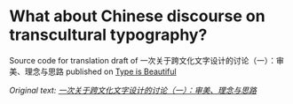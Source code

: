 # What about Chinese discourse on transcultural typography?

Source code for translation draft of 一次关于跨文化文字设计的讨论（一）：审美、理念与思路 published on [Type is Beautiful](https://thetype.com/)

*Original text: [一次关于跨文化文字设计的讨论（一）：审美、理念与思路](https://thetype.com/2018/12/16247/)*
